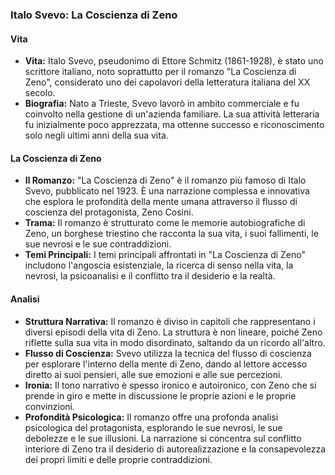 ### Italo Svevo: La Coscienza di Zeno

#### Vita

- **Vita:** Italo Svevo, pseudonimo di Ettore Schmitz (1861-1928), è stato uno scrittore italiano, noto soprattutto per il romanzo "La Coscienza di Zeno", considerato uno dei capolavori della letteratura italiana del XX secolo.
- **Biografia:** Nato a Trieste, Svevo lavorò in ambito commerciale e fu coinvolto nella gestione di un'azienda familiare. La sua attività letteraria fu inizialmente poco apprezzata, ma ottenne successo e riconoscimento solo negli ultimi anni della sua vita.

#### La Coscienza di Zeno

- **Il Romanzo:** "La Coscienza di Zeno" è il romanzo più famoso di Italo Svevo, pubblicato nel 1923. È una narrazione complessa e innovativa che esplora le profondità della mente umana attraverso il flusso di coscienza del protagonista, Zeno Cosini.
- **Trama:** Il romanzo è strutturato come le memorie autobiografiche di Zeno, un borghese triestino che racconta la sua vita, i suoi fallimenti, le sue nevrosi e le sue contraddizioni.
- **Temi Principali:** I temi principali affrontati in "La Coscienza di Zeno" includono l'angoscia esistenziale, la ricerca di senso nella vita, la nevrosi, la psicoanalisi e il conflitto tra il desiderio e la realtà.

#### Analisi

- **Struttura Narrativa:** Il romanzo è diviso in capitoli che rappresentano i diversi episodi della vita di Zeno. La struttura è non lineare, poiché Zeno riflette sulla sua vita in modo disordinato, saltando da un ricordo all'altro.
- **Flusso di Coscienza:** Svevo utilizza la tecnica del flusso di coscienza per esplorare l'interno della mente di Zeno, dando al lettore accesso diretto ai suoi pensieri, alle sue emozioni e alle sue percezioni.
- **Ironia:** Il tono narrativo è spesso ironico e autoironico, con Zeno che si prende in giro e mette in discussione le proprie azioni e le proprie convinzioni.
- **Profondità Psicologica:** Il romanzo offre una profonda analisi psicologica del protagonista, esplorando le sue nevrosi, le sue debolezze e le sue illusioni. La narrazione si concentra sul conflitto interiore di Zeno tra il desiderio di autorealizzazione e la consapevolezza dei propri limiti e delle proprie contraddizioni.